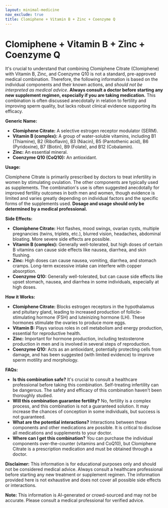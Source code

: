 ```yaml
---
layout: minimal-medicine
nav_exclude: true
title: Clomiphene + Vitamin B + Zinc + Coenzyme Q
---
```


# Clomiphene + Vitamin B + Zinc + Coenzyme Q

It's crucial to understand that combining Clomiphene Citrate (Clomiphene) with Vitamin B, Zinc, and Coenzyme Q10 is not a standard, pre-approved medical combination.  Therefore, the following information is based on the individual components and their known actions, and *should not be interpreted as medical advice*.  **Always consult a doctor before starting any new supplement regimen, especially if you are taking medication.**  This combination is often discussed anecdotally in relation to fertility and improving sperm quality, but lacks robust clinical evidence supporting its efficacy.


**Generic Name:**

* **Clomiphene Citrate:**  A selective estrogen receptor modulator (SERM).
* **Vitamin B (complex):** A group of water-soluble vitamins, including B1 (Thiamine), B2 (Riboflavin), B3 (Niacin), B5 (Pantothenic acid), B6 (Pyridoxine), B7 (Biotin), B9 (Folate), and B12 (Cobalamin).
* **Zinc:** An essential mineral.
* **Coenzyme Q10 (CoQ10):** An antioxidant.


**Usage:**

Clomiphene Citrate is primarily prescribed by doctors to treat infertility in women by stimulating ovulation.  The other components are typically used as supplements.  The combination's use is often suggested anecdotally for improved fertility outcomes in both men and women, though evidence is limited and varies greatly depending on individual factors and the specific forms of the supplements used.  **Dosage and usage should only be determined by a medical professional.**


**Side Effects:**

* **Clomiphene Citrate:**  Hot flashes, mood swings, ovarian cysts, multiple pregnancies (twins, triplets, etc.), blurred vision, headaches, abdominal bloating.  More severe side effects are possible.
* **Vitamin B (complex):** Generally well-tolerated, but high doses of certain B vitamins can cause side effects like nausea, diarrhea, and skin flushing.
* **Zinc:**  High doses can cause nausea, vomiting, diarrhea, and stomach cramps.  Long-term excessive intake can interfere with copper absorption.
* **Coenzyme Q10:** Generally well-tolerated, but can cause side effects like upset stomach, nausea, and diarrhea in some individuals, especially at high doses.


**How it Works:**

* **Clomiphene Citrate:** Blocks estrogen receptors in the hypothalamus and pituitary gland, leading to increased production of follicle-stimulating hormone (FSH) and luteinizing hormone (LH). These hormones stimulate the ovaries to produce more eggs.
* **Vitamin B:** Plays various roles in cell metabolism and energy production, essential for reproductive health.
* **Zinc:**  Important for hormone production, including testosterone production in men and is involved in several steps of reproduction.
* **Coenzyme Q10:**  Acts as an antioxidant, potentially protecting cells from damage,  and has been suggested (with limited evidence) to improve sperm motility and morphology.


**FAQs:**

* **Is this combination safe?**  It's crucial to consult a healthcare professional before taking this combination.  Self-treating infertility can be dangerous.  The safety and efficacy of this combination haven't been thoroughly studied.
* **Will this combination guarantee fertility?** No, fertility is a complex process, and this combination is not a guaranteed solution.  It may increase the chances of conception in some individuals, but success is not guaranteed.
* **What are the potential interactions?** Interactions between these components and other medications are possible.  It is critical to disclose all medications and supplements to your doctor.
* **Where can I get this combination?** You can purchase the individual components over-the-counter (vitamins and CoQ10), but Clomiphene Citrate is a prescription medication and must be obtained through a doctor.


**Disclaimer:** This information is for educational purposes only and should not be considered medical advice.  Always consult a healthcare professional before starting any new treatment or supplement regimen.  The information provided here is not exhaustive and does not cover all possible side effects or interactions.


**Note:** This information is AI-generated or crowd-sourced and may not be accurate. Please consult a medical professional for verified advice.